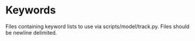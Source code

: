 # Keywords

Files containing keyword lists to use via scripts/model/track.py. Files should be newline delimited.
